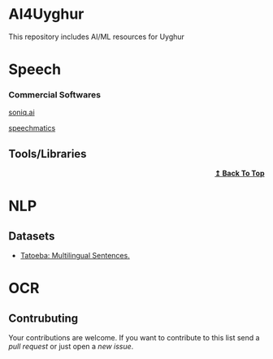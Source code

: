 # AI4Uyghur
This repository includes AI/ML resources for Uyghur

# Speech

### Commercial Softwares
[soniq.ai](https://sonix.ai/)

[speechmatics](https://www.speechmatics.com/)

## Tools/Libraries

<div align="right">
    <b><a href="#contents">↥ Back To Top</a></b>
</div>

# NLP


## Datasets
- [Tatoeba: Multilingual Sentences.](https://tatoeba.org/en/downloads)


# OCR

## Contrubuting

Your contributions are welcome. If you want to contribute to this list send a _pull request_ or just open a _new issue_.
